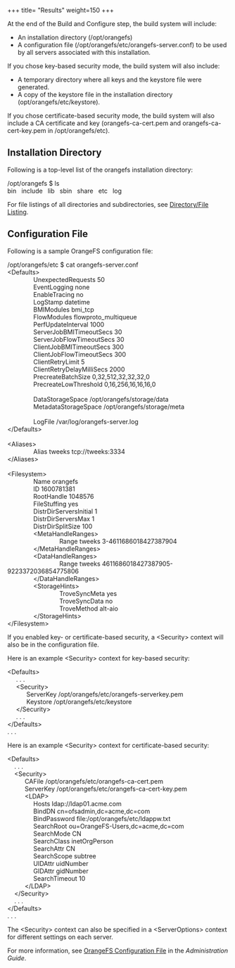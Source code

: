 +++
title= "Results"
weight=150
+++

At the end of the Build and Configure step, the build system will
include:

-   An installation directory (/opt/orangefs)
-   A configuration file (/opt/orangefs/etc/orangefs-server.conf) to be
    used by all servers associated with this installation.

If you chose key-based security mode, the build system will also
include:

-   A temporary directory where all keys and the keystore file were
    generated.
-   A copy of the keystore file in the installation directory
    (opt/orangefs/etc/keystore).

If you chose certificate-based security mode, the build system will also
include a CA certificate and key (orangefs-ca-cert.pem and
orangefs-ca-cert-key.pem in /opt/orangefs/etc).

Installation Directory
----------------------

Following is a top-level list of the orangefs installation directory:

/opt/orangefs \$ ls\
 bin   include   lib   sbin   share   etc   log

For file listings of all directories and subdirectories, see
[Directory/File Listing](Installed_File_Listing.htm).

Configuration File
------------------

Following is a sample OrangeFS configuration file:

/opt/orangefs/etc \$ cat orangefs-server.conf\
 \<Defaults\>\
                UnexpectedRequests 50\
                EventLogging none\
                EnableTracing no\
                LogStamp datetime\
                BMIModules bmi\_tcp\
                FlowModules flowproto\_multiqueue\
                PerfUpdateInterval 1000\
                ServerJobBMITimeoutSecs 30\
                ServerJobFlowTimeoutSecs 30\
                ClientJobBMITimeoutSecs 300\
                ClientJobFlowTimeoutSecs 300\
                ClientRetryLimit 5\
                ClientRetryDelayMilliSecs 2000\
                PrecreateBatchSize 0,32,512,32,32,32,0\
                PrecreateLowThreshold 0,16,256,16,16,16,0\
 \
                DataStorageSpace /opt/orangefs/storage/data\
                MetadataStorageSpace /opt/orangefs/storage/meta\
 \
                LogFile /var/log/orangefs-server.log\
 \</Defaults\>\
 \
 \<Aliases\>\
                Alias tweeks tcp://tweeks:3334\
 \</Aliases\>\
 \
 \<Filesystem\>\
                Name orangefs\
                ID 1600781381\
                RootHandle 1048576\
                FileStuffing yes\
                DistrDirServersInitial 1\
                DistrDirServersMax 1\
                DistrDirSplitSize 100\
                \<MetaHandleRanges\>\
                               Range tweeks 3-4611686018427387904\
                \</MetaHandleRanges\>\
                \<DataHandleRanges\>\
                               Range tweeks
4611686018427387905-9223372036854775806\
                \</DataHandleRanges\>\
                \<StorageHints\>\
                               TroveSyncMeta yes\
                               TroveSyncData no\
                               TroveMethod alt-aio\
                \</StorageHints\>\
 \</Filesystem\>

If you enabled key- or certificate-based security, a \<Security\>
context will also be in the configuration file.

Here is an example \<Security\> context for key-based security:

\<Defaults\>\
      . . .\
      \<Security\>\
            ServerKey /opt/orangefs/etc/orangefs-serverkey.pem\
            Keystore /opt/orangefs/etc/keystore\
      \</Security\>\
      . . .\
 \</Defaults\>\
 . . .

Here is an example \<Security\> context for certificate-based security:

\<Defaults\>\
     . . .\
     \<Security\>\
           CAFile /opt/orangefs/etc/orangefs-ca-cert.pem\
           ServerKey /opt/orangefs/etc/orangefs-ca-cert-key.pem\
           \<LDAP\>\
                Hosts ldap://ldap01.acme.com\
                BindDN cn=ofsadmin,dc=acme,dc=com\
                BindPassword file:/opt/orangefs/etc/ldappw.txt\
                SearchRoot ou=OrangeFS-Users,dc=acme,dc=com\
                SearchMode CN\
                SearchClass inetOrgPerson\
                SearchAttr CN\
                SearchScope subtree\
                UIDAttr uidNumber\
                GIDAttr gidNumber\
                SearchTimeout 10\
           \</LDAP\>\
     \</Security\>\
     . . .\
 \</Defaults\>\
 . . .

The \<Security\> context can also be specified in a \<ServerOptions\>
context for different settings on each server.

For more information, see [OrangeFS Configuration
File](admin_ofs_configuration_file.htm) in the *Administration Guide*.

 

 

 

 

 
